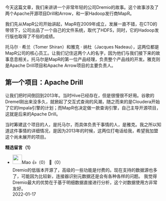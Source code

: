 今天这篇文章，我们来讲讲一个非常年轻的公司Dremio的故事。这个故事涉及了两个Apache开源项目Drill和Arrow，和一家Hadoop发行商MapR。

我们先从MapR公司开始讲起，MapR在2009年成立，发展一直不错，在CTO的带领下，公司出品了一个自己的文件系统，取代了HDFS，同时，它的Hadoop发行版也取得了不俗的成绩。

托马尔 · 希兰（Tomer Shiran）和雅克 · 纳杜（Jacques Nadeau），这两位都是MapR公司的核心员工。让我们记住这两个人的名字，因为他们与我们接下来的故事息息相关。托马尔是MapR的第一位产品经理，负责整个产品线的开发。雅克则是Apache Drill项目和Apache Arrow项目的主要负责人。

## 第一个项目：Apache Drill

让我们把时间倒回到2013年。当时Hive已经存在，但是很慢很不好用。谷歌的Dremel刚出来没多久，就掀起了交互式查询的风潮，随之而来的是Cloudera开始了它的Impala引擎的计划；而MapR也决定做一款查询引擎，自己主导开源项目，这就是后来的Apache Drill。

当时筹建这个项目的人，是托马尔，而具体负责干事情的人，是雅克。我之所以知道这件事情的详细情况，是因为2013年的时候，这两位打电话给我，希望我加盟这个尚未展开的项目。
<div><strong>精选留言（1）</strong></div><ul>
<li><img src="http://thirdwx.qlogo.cn/mmopen/vi_32/PiajxSqBRaELbYFAXthMl6KBS3dKjYX2lAicRL7ZhahfCkabo12dQjhkvxGCc0BaC0IxibOjZdO5RWibD8CIcELb1Q/132" width="30px"><span>Mao</span> 👍（0） 💬（0）<div>Dremio的低版本开源了，高级的一些功能是付费的。现在支持的数据源也多了，可能因为比较新，连接器识别元数据还是会有各种各样的问题。
我觉得Dremio最大的优势在于基于明细数据直接进行分析，这个对数据使用方非常友好。</div>2022-01-17</li><br/>
</ul>